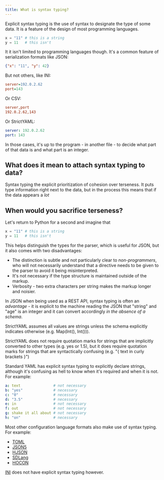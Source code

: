 ```yaml
---
title: What is syntax typing?
---
```


Explicit syntax typing is the use of syntax to designate the type of some data.
It is a feature of the design of most programming languages.

```python
x = "11" # this is a string
y = 11   # this isn't
```

It it isn't limited to programming languages though. It's a common feature of
serialization formats like JSON:

```json
{"x": "11", "y": 42}
```

But not others, like INI:

```ini
server=192.0.2.62
port=143
```

Or CSV:

```ini
server,port
192.0.2.62,143
```

Or StrictYAML:

```yaml
server: 192.0.2.62
port: 143
```

In those cases, it's up to the program - in another file - to decide what part
of that data is and what part is an integer.

## What does it mean to attach syntax typing to data?

Syntax typing the explicit prioritization of cohesion over terseness. It
puts type information right next to the data, but in the process this
means that if the data appears a *lot*

## When would you sacrifice terseness?

Let's return to Python for a second and imagine that 

```python
x = "11" # this is a string
y = 11   # this isn't
```



This helps distinguish the types for the parser, which is useful for JSON, but it also comes with two disadvantages:

- The distinction is subtle and not particularly clear to *non-programmers*, who will not necessarily understand that a directive needs to be given to the parser to avoid it being misinterpreted.
- It's not necessary if the type structure is maintained outside of the markup.
- Verbosity - two extra characters per string makes the markup longer and noisier.

In JSON when being used as a REST API, syntax typing is often an *advantage* - it is explicit to the machine reading the JSON that "string" and "age" is an integer and it can convert accordingly *in the absence of a schema*.

StrictYAML assumes all values are strings unless the schema explicitly indicates otherwise (e.g. Map(Int(), Int())).

StrictYAML does not require quotation marks for strings that are implicitly converted to other types (e.g. yes or 1.5), but it does require quotation marks for strings that are syntactically confusing (e.g. "{ text in curly brackets }")

Standard YAML has explicit syntax typing to explicitly declare strings, although it's confusing as hell to know when it's required and when it is not. For example:

```yaml
a: text               # not necessary
b: "yes"              # necessary
c: "0"                # necessary
d: "3.5"              # necessary
e: in                 # not necessary
f: out                # not necessary
g: shake it all about # not necessary
h: "on"               # necessary
```

Most other configuration language formats also make use of syntax typing. For example:

- [TOML](../../why-not/toml)
- [JSON5](../../why-not/json5)
- [HJSON](../../why-not/hjson)
- [SDLang](../../why-not/sdlang)
- [HOCON](../../why-not/hocon)

[INI](../../why-not/ini) does not have explicit syntax typing however.
